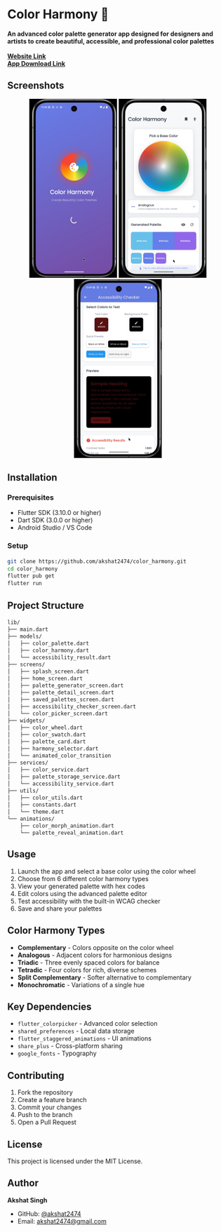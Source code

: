 # Color Harmony 🎨

**An advanced color palette generator app designed for designers and artists to create beautiful, accessible, and professional color palettes**<br><br>
**[Website Link](https://color-harmony-akshat.netlify.app/)**<br>
**[App Download Link](https://github.com/akshat2474/ColorHarmony/releases/download/v1.0.0/color-harmony.apk)**
## Screenshots

<div align="center">
<img src="screenshots/splash_screen.jpg" width="200" alt="Splash Screen"> 

<img src="screenshots/palette_generator.jpg" width="200" alt="Palette Generator"> 

<img src="screenshots/accessibility_checker.jpg" width="200" alt="Accessibility Checker"> 
</div>

## Installation

### Prerequisites
- Flutter SDK (3.10.0 or higher)
- Dart SDK (3.0.0 or higher)
- Android Studio / VS Code

### Setup
```bash
git clone https://github.com/akshat2474/color_harmony.git
cd color_harmony
flutter pub get
flutter run
```

## Project Structure

```
lib/
├── main.dart                    
├── models/                     
│   ├── color_palette.dart      
│   ├── color_harmony.dart       
│   └── accessibility_result.dart 
├── screens/                    
│   ├── splash_screen.dart      
│   ├── home_screen.dart        
│   ├── palette_generator_screen.dart
│   ├── palette_detail_screen.dart    
│   ├── saved_palettes_screen.dart    
│   ├── accessibility_checker_screen.dart 
│   └── color_picker_screen.dart     
├── widgets/                     
│   ├── color_wheel.dart         
│   ├── color_swatch.dart        
│   ├── palette_card.dart      
│   ├── harmony_selector.dart   
│   └── animated_color_transition
├── services/            
│   ├── color_service.dart       
│   ├── palette_storage_service.dart 
│   └── accessibility_service.dart   
├── utils/                      
│   ├── color_utils.dart        
│   ├── constants.dart       
│   └── theme.dart   
└── animations/             
    ├── color_morph_animation.dart    
    └── palette_reveal_animation.dart 

```

## Usage

1. Launch the app and select a base color using the color wheel
2. Choose from 6 different color harmony types
3. View your generated palette with hex codes
4. Edit colors using the advanced palette editor
5. Test accessibility with the built-in WCAG checker
6. Save and share your palettes

## Color Harmony Types

- **Complementary** - Colors opposite on the color wheel
- **Analogous** - Adjacent colors for harmonious designs
- **Triadic** - Three evenly spaced colors for balance
- **Tetradic** - Four colors for rich, diverse schemes
- **Split Complementary** - Softer alternative to complementary
- **Monochromatic** - Variations of a single hue

## Key Dependencies

- `flutter_colorpicker` - Advanced color selection
- `shared_preferences` - Local data storage
- `flutter_staggered_animations` - UI animations
- `share_plus` - Cross-platform sharing
- `google_fonts` - Typography

## Contributing

1. Fork the repository
2. Create a feature branch
3. Commit your changes
4. Push to the branch
5. Open a Pull Request

## License

This project is licensed under the MIT License.

## Author

**Akshat Singh**
- GitHub: [@akshat2474](https://github.com/akshat2474)
- Email: akshat2474@gmail.com
